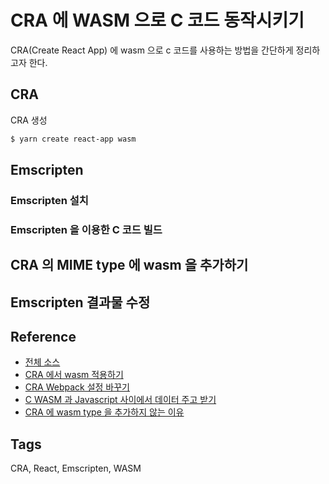 # CRA 에 WASM 으로 C 코드 동작시키기
CRA(Create React App) 에 wasm 으로 c 코드를 사용하는 방법을 간단하게 정리하고자 한다.

## CRA
CRA 생성

```bash
$ yarn create react-app wasm
```

## Emscripten
### Emscripten 설치
### Emscripten 을 이용한 C 코드 빌드

## CRA 의 MIME type 에 wasm 을 추가하기

## Emscripten 결과물 수정

## Reference
* [전체 소스](https://github.com/mallamhando/CRA_C_WebAssembly)
* [CRA 에서 wasm 적용하기](https://medium.com/@marvinirwin/webassembly-react-and-create-react-app-8b73346c9b65)
* [CRA Webpack 설정 바꾸기](https://medium.com/@jsh901220/create-react-app%EC%97%90%EC%84%9C-eject%EC%82%AC%EC%9A%A9%EC%95%88%ED%95%98%EA%B8%B0-customize-cra-react-app-rewired-10a83522ace0)
* [C WASM 과 Javascript 사이에서 데이터 주고 받기](https://github.com/3dgen/cppwasm-book/blob/master/en/ch2-c-js/ch2-04-data-exchange.md)
* [CRA 에 wasm type 을 추가하지 않는 이유](https://github.com/facebook/create-react-app/pull/7911)

## Tags
CRA, React, Emscripten, WASM
